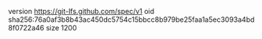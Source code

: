 version https://git-lfs.github.com/spec/v1
oid sha256:76a0af3b8b43ac450dc5754c15bbcc8b979be25faa1a5ec3093a4bd8f0722a46
size 1200
